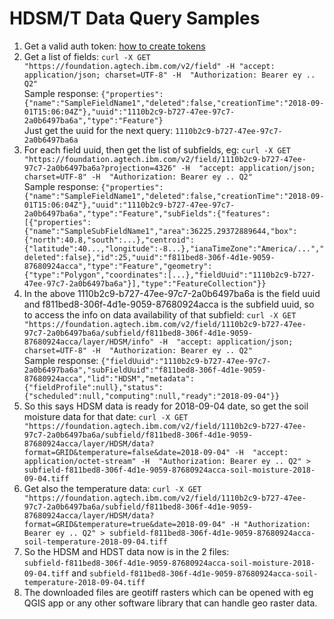 # HDSM/T Data Query Samples

1. Get a valid auth token: [how to create tokens](https://github.com/IBM/watson-decision-platform-for-agriculture/blob/master/docs/api-tokens.md)
2. Get a list of fields: `curl -X GET "https://foundation.agtech.ibm.com/v2/field" -H "accept: application/json; charset=UTF-8" -H  "Authorization: Bearer ey .. Q2"`
</br> Sample response: `{"properties":{"name":"SampleFieldName1","deleted":false,"creationTime":"2018-09-01T15:06:04Z"},"uuid":"1110b2c9-b727-47ee-97c7-2a0b6497ba6a","type":"Feature"}`
</br> Just get the uuid for the next query: `1110b2c9-b727-47ee-97c7-2a0b6497ba6a`
3. For each field uuid, then get the list of subfields, eg: `curl -X GET "https://foundation.agtech.ibm.com/v2/field/1110b2c9-b727-47ee-97c7-2a0b6497ba6a?projection=4326" -H  "accept: application/json; charset=UTF-8" -H  "Authorization: Bearer ey .. Q2"` 
</br> Sample response:
`{"properties":{"name":"SampleFieldName1","deleted":false,"creationTime":"2018-09-01T15:06:04Z"},"uuid":"1110b2c9-b727-47ee-97c7-2a0b6497ba6a","type":"Feature","subFields":{"features":[{"properties":{"name":"SampleSubFieldName1","area":36225.29372889644,"box":{"north":40.8,"south":...},"centroid":{"latitude":40...,"longitude":-8...},"ianaTimeZone":"America/...","deleted":false},"id":25,"uuid":"f811bed8-306f-4d1e-9059-87680924acca","type":"Feature","geometry":{"type":"Polygon","coordinates":[...},"fieldUuid":"1110b2c9-b727-47ee-97c7-2a0b6497ba6a"}],"type":"FeatureCollection"}}`
4. In the above 1110b2c9-b727-47ee-97c7-2a0b6497ba6a is the field uuid and f811bed8-306f-4d1e-9059-87680924acca is the subfield uuid, so to access the info on data availability of that subfield: `curl -X GET "https://foundation.agtech.ibm.com/v2/field/1110b2c9-b727-47ee-97c7-2a0b6497ba6a/subfield/f811bed8-306f-4d1e-9059-87680924acca/layer/HDSM/info" -H  "accept: application/json; charset=UTF-8" -H  "Authorization: Bearer ey .. Q2"`
</br> Sample response: `{"fieldUuid":"1110b2c9-b727-47ee-97c7-2a0b6497ba6a","subFieldUuid":"f811bed8-306f-4d1e-9059-87680924acca","lid":"HDSM","metadata":{"fieldProfile":null},"status":{"scheduled":null,"computing":null,"ready":"2018-09-04"}}`
5. So this says HDSM data is ready for 2018-09-04 date, so get the soil moisture data for that date: `curl -X GET "https://foundation.agtech.ibm.com/v2/field/1110b2c9-b727-47ee-97c7-2a0b6497ba6a/subfield/f811bed8-306f-4d1e-9059-87680924acca/layer/HDSM/data?format=GRID&temperature=false&date=2018-09-04" -H  "accept: application/octet-stream" -H  "Authorization: Bearer ey .. Q2" > subfield-f811bed8-306f-4d1e-9059-87680924acca-soil-moisture-2018-09-04.tiff`
6. Get also the temperature data: `curl -X GET "https://foundation.agtech.ibm.com/v2/field/1110b2c9-b727-47ee-97c7-2a0b6497ba6a/subfield/f811bed8-306f-4d1e-9059-87680924acca/layer/HDSM/data?format=GRID&temperature=true&date=2018-09-04" -H "Authorization: Bearer ey .. Q2" > subfield-f811bed8-306f-4d1e-9059-87680924acca-soil-temperature-2018-09-04.tiff`
7. So the HDSM and HDST data now is in the 2 files:</br>
`subfield-f811bed8-306f-4d1e-9059-87680924acca-soil-moisture-2018-09-04.tiff` and `subfield-f811bed8-306f-4d1e-9059-87680924acca-soil-temperature-2018-09-04.tiff`
8. The downloaded files are geotiff rasters which can be opened with eg QGIS app or any other software library that can handle geo raster data. 
